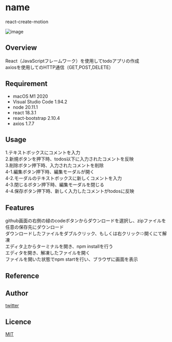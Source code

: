 # name
react-create-motion

![image](https://github.com/user-attachments/assets/8b59c7d2-5ffe-4f33-abe5-01429cf5944b)

## Overview
React（JavaScriptフレームワーク）を使用してtodoアプリの作成  
axiosを使用してのHTTP通信（GET,POST,DELETE）

## Requirement
- macOS M1 2020
- Visual Studio Code 1.94.2
- node 20.11.1
- react 18.3.1
- react-bootstrap 2.10.4
- axios 1.7.7

## Usage
1.テキストボックスにコメントを入力  
2.新規ボタンを押下時、todos以下に入力されたコメントを反映  
3.削除ボタン押下時、入力されたコメントを削除  
4-1.編集ボタン押下時、編集モーダルが開く  
4-2.モーダルのテキストボックスに新しくコメントを入力  
4-3.閉じるボタン押下時、編集モーダルを閉じる  
4-4.保存ボタン押下時、新しく入力したコメントがtodosに反映

## Features
github画面の右側の緑のcodeボタンからダウンロードを選択し、zipファイルを任意の保存先にダウンロード  
ダウンロードしたファイルをダブルクリック、もしくは右クリック⇨開くにて解凍  
エディタ上からターミナルを開き、npm installを行う  
エディタを開き、解凍したファイルを開く  
ファイルを開いた状態でnpm startを行い、ブラウザに画面を表示  

## Reference

## Author

[twitter](https://twitter.com/Kotabrog)

## Licence

[MIT](https://......)
